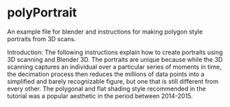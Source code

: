 # polyPortrait
An example file for blender and instructions for making polygon style portraits from 3D scans.


Introduction:
The following instructions explain how to create portraits using 3D scanning and Blender 3D. The portraits are unique because while the 3D scanning captures an individual over a particular series of moments in time, the decimation process then reduces the millions of data points into a simplified and barely recognizable figure, but one that is still different from every other. The polygonal and flat shading style recommended in the tutorial was a popular aesthetic in the period between 2014-2015.
